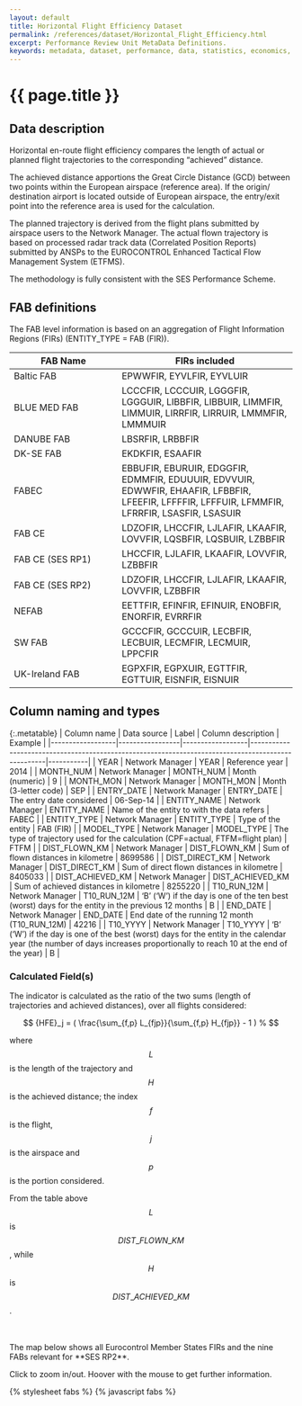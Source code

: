 ```yaml
---
layout: default
title: Horizontal Flight Efficiency Dataset
permalink: /references/dataset/Horizontal_Flight_Efficiency.html
excerpt: Performance Review Unit MetaData Definitions.
keywords: metadata, dataset, performance, data, statistics, economics, air transport, flights, europe, cost efficiency
---
```

<style>
td {
  white-space: normal;
}
th:nth-child(1) {
width: 11em;
}

.metatable th:nth-child(2) {
width: 11em;
}
.metatable th:nth-child(5) {
width: 7em;
}

</style>

# {{ page.title }}

## Data description
Horizontal en-route flight efficiency compares the length of actual or planned flight trajectories
to the corresponding “achieved” distance.

The achieved distance apportions the Great Circle Distance (GCD) between two points within
the European airspace (reference area).
If the origin/ destination airport is located outside of European airspace, the entry/exit point
into the reference area is used for the calculation.

The planned trajectory is derived from the flight plans submitted by airspace users to the Network Manager.
The actual flown trajectory is based on processed radar track data (Correlated Position Reports)
submitted by ANSPs to the EUROCONTROL Enhanced Tactical Flow Management System (ETFMS).

The methodology is fully consistent with the SES Performance Scheme.

## FAB definitions

The FAB level information is based on an aggregation of Flight Information Regions (FIRs) (ENTITY_TYPE = FAB (FIR)).

| FAB Name         | FIRs included                                                                                                                                  |
|------------------|------------------------------------------------------------------------------------------------------------------------------------------------|
| Baltic FAB       | EPWWFIR, EYVLFIR, EYVLUIR                                                                                                                      |
| BLUE MED FAB     | LCCCFIR, LCCCUIR, LGGGFIR, LGGGUIR, LIBBFIR, LIBBUIR, LIMMFIR, LIMMUIR, LIRRFIR, LIRRUIR, LMMMFIR, LMMMUIR                                     |
| DANUBE FAB       | LBSRFIR, LRBBFIR                                                                                                                               |
| DK-SE FAB        | EKDKFIR, ESAAFIR                                                                                                                               |
| FABEC            | EBBUFIR, EBURUIR, EDGGFIR, EDMMFIR, EDUUUIR, EDVVUIR, EDWWFIR, EHAAFIR, LFBBFIR, LFEEFIR, LFFFFIR, LFFFUIR, LFMMFIR, LFRRFIR, LSASFIR, LSASUIR |
| FAB CE           | LDZOFIR, LHCCFIR, LJLAFIR, LKAAFIR, LOVVFIR, LQSBFIR, LQSBUIR, LZBBFIR                                                                         |
| FAB CE (SES RP1) | LHCCFIR, LJLAFIR, LKAAFIR, LOVVFIR, LZBBFIR                                                                                                    |
| FAB CE (SES RP2) | LDZOFIR, LHCCFIR, LJLAFIR, LKAAFIR, LOVVFIR, LZBBFIR                                                                                           |
| NEFAB            | EETTFIR, EFINFIR, EFINUIR, ENOBFIR, ENORFIR, EVRRFIR                                                                                           |
| SW FAB           | GCCCFIR, GCCCUIR, LECBFIR, LECBUIR, LECMFIR, LECMUIR, LPPCFIR                                                                                  |
| UK-Ireland FAB   | EGPXFIR, EGPXUIR, EGTTFIR, EGTTUIR, EISNFIR, EISNUIR                                                                                           |


## Column naming and types

{:.metatable}
| Column name      | Data source     | Label            | Column description                                                                                | Example   |
|------------------|-----------------|------------------|---------------------------------------------------------------------------------------------------|-----------|
| YEAR             | Network Manager | YEAR             | Reference year                                                                                    | 2014      |
| MONTH_NUM        | Network Manager | MONTH_NUM        | Month (numeric)                                                                                   | 9         |
| MONTH_MON        | Network Manager | MONTH_MON        | Month (3-letter code)                                                                             | SEP       |
| ENTRY_DATE       | Network Manager | ENTRY_DATE       | The entry date considered                                                                         | 06-Sep-14 |
| ENTITY_NAME      | Network Manager | ENTITY_NAME      | Name of the entity to with the data refers                                                        | FABEC     |
| ENTITY_TYPE      | Network Manager | ENTITY_TYPE      | Type of the entity                                                                                | FAB (FIR) |
| MODEL_TYPE       | Network Manager | MODEL_TYPE       | The type of trajectory used for the calculation (CPF=actual, FTFM=flight plan)                    | FTFM      |
| DIST_FLOWN_KM    | Network Manager | DIST_FLOWN_KM    | Sum of flown distances in kilometre                                                               | 8699586   |
| DIST_DIRECT_KM   | Network Manager | DIST_DIRECT_KM   | Sum of direct flown distances in kilometre                                                        | 8405033   |
| DIST_ACHIEVED_KM | Network Manager | DIST_ACHIEVED_KM | Sum of achieved distances in kilometre                                                            | 8255220   |
| T10_RUN_12M      | Network Manager | T10_RUN_12M      | ‘B’ (‘W’) if the day is one of the ten best (worst) days for the entity in the previous 12 months | B         |
| END_DATE         | Network Manager | END_DATE         | End date of the running 12 month  (T10_RUN_12M)                                                   | 42216     |
| T10_YYYY         | Network Manager | T10_YYYY         | ‘B’ (‘W’) if the day is one of the best (worst) days for the entity in the calendar year (the number of days increases proportionally to reach 10 at the end of the year) | B         |


### Calculated Field(s)
The indicator is calculated as the ratio of the two sums (length of trajectories and achieved distances),
over all flights considered:

$$
{HFE}_j = ( \frac{\sum_{f,p} L_{fjp}}{\sum_{f,p} H_{fjp}} - 1 ) %
$$

where $$L$$ is the length of the trajectory and $$H$$ is the achieved distance;
the index $$f$$ is the flight, $$j$$ is the airspace and $$p$$ is the portion considered.

From the table above $$L$$ is $$DIST\_FLOWN\_KM$$, while $$H$$ is $$DIST\_ACHIEVED\_KM$$.


<br>
<br>
The map below shows all Eurocontrol Member States FIRs and the nine FABs relevant for **SES RP2**.

Click to zoom in/out. Hoover with the mouse to get further information.

<script src="https://cdnjs.cloudflare.com/ajax/libs/topojson/1.6.20/topojson.min.js"></script>
<script src="https://cdnjs.cloudflare.com/ajax/libs/queue-async/1.0.7/queue.min.js"></script>

{% stylesheet fabs %}
{% javascript fabs %}

<div id="tooltip" class="hidden">
    <p id="info"></p>
</div>
<div id="chart"></div>

<script type="text/javascript">
(function () {

  // general design from
  // http://www.jeromecukier.net/blog/2013/11/20/getting-beyond-hello-world-with-d3/
  var params = {
    refresh: false, // REMOVE, i.e. `false`, for production
  	width: 800,
  	height:580,
  	scale: 530,
    rotateLat:-53,
    rotateLon: 0,
    topo: "{% asset_path euctrl-firs.json %}",
  	world: "{% asset_path world-50m.json %}"
  };

  var query = window.location.search.substring(1);
  var vars = query.split("&");
  vars.forEach(function(v) {
      var p = v.split("=");
      params[p[0]] = p[1];
  })

  vis.init(params);
}());
</script>
